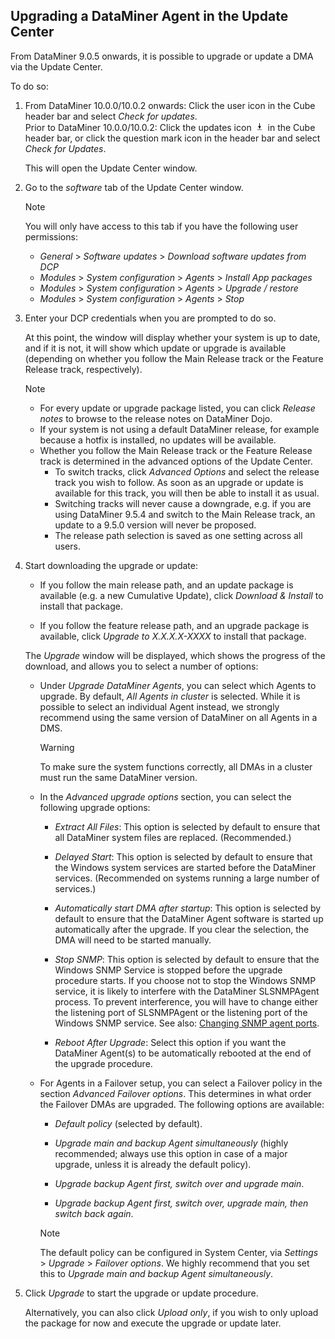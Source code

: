 ## Upgrading a DataMiner Agent in the Update Center

From DataMiner 9.0.5 onwards, it is possible to upgrade or update a DMA via the Update Center.

To do so:

1. From DataMiner 10.0.0/10.0.2 onwards: Click the user icon in the Cube header bar and select *Check for updates*. <br>Prior to DataMiner 10.0.0/10.0.2: Click the updates icon ![update icon](../../images/updates_icon00065.png) in the Cube header bar, or click the question mark icon in the header bar and select *Check for Updates*.

    This will open the Update Center window.

2. Go to the *software* tab of the Update Center window.

    > [!NOTE]
    > You will only have access to this tab if you have the following user permissions:
    > - *General* > *Software* *updates* > *Download software updates from DCP*
    > - *Modules* > *System* *configuration* > *Agents* > *Install App packages*
    > - *Modules* > *System* *configuration* > *Agents* > *Upgrade / restore*
    > - *Modules* > *System* *configuration* > *Agents* > *Stop*

3. Enter your DCP credentials when you are prompted to do so.

    At this point, the window will display whether your system is up to date, and if it is not, it will show which update or upgrade is available (depending on whether you follow the Main Release track or the Feature Release track, respectively).

    > [!NOTE]
    > - For every update or upgrade package listed, you can click *Release notes* to browse to the release notes on DataMiner Dojo.
    > - If your system is not using a default DataMiner release, for example because a hotfix is installed, no updates will be available.
    > - Whether you follow the Main Release track or the Feature Release track is determined in the advanced options of the Update Center.
    >     - To switch tracks, click *Advanced Options* and select the release track you wish to follow. As soon as an upgrade or update is available for this track, you will then be able to install it as usual.
    >     - Switching tracks will never cause a downgrade, e.g. if you are using DataMiner 9.5.4 and switch to the Main Release track, an update to a 9.5.0 version will never be proposed.
    >     - The release path selection is saved as one setting across all users.

4. Start downloading the upgrade or update:

    - If you follow the main release path, and an update package is available (e.g. a new Cumulative Update), click *Download & Install* to install that package.

    - If you follow the feature release path, and an upgrade package is available, click *Upgrade to X.X.X.X-XXXX* to install that package.

    The *Upgrade* window will be displayed, which shows the progress of the download, and allows you to select a number of options:

    - Under *Upgrade DataMiner Agents*, you can select which Agents to upgrade. By default, *All Agents in cluster* is selected. While it is possible to select an individual Agent instead, we strongly recommend using the same version of DataMiner on all Agents in a DMS.

      > [!WARNING]
      > To make sure the system functions correctly, all DMAs in a cluster must run the same DataMiner version.

    - In the *Advanced upgrade options* section, you can select the following upgrade options:

      - *Extract All Files*: This option is selected by default to ensure that all DataMiner system files are replaced. (Recommended.)

      - *Delayed Start*: This option is selected by default to ensure that the Windows system services are started before the DataMiner services. (Recommended on systems running a large number of services.)

      - *Automatically start DMA after startup*: This option is selected by default to ensure that the DataMiner Agent software is started up automatically after the upgrade. If you clear the selection, the DMA will need to be started manually.

      - *Stop SNMP*: This option is selected by default to ensure that the Windows SNMP Service is stopped before the upgrade procedure starts. If you choose not to stop the Windows SNMP service, it is likely to interfere with the DataMiner SLSNMPAgent process. To prevent interference, you will have to change either the listening port of SLSNMPAgent or the listening port of the Windows SNMP service. See also: [Changing SNMP agent ports](../SNMP/Changing_SNMP_agent_ports.md).

      - *Reboot After Upgrade*: Select this option if you want the DataMiner Agent(s) to be automatically rebooted at the end of the upgrade procedure.

    - For Agents in a Failover setup, you can select a Failover policy in the section *Advanced Failover options*. This determines in what order the Failover DMAs are upgraded. The following options are available:

        - *Default policy* (selected by default).

        - *Upgrade main and backup Agent simultaneously* (highly recommended; always use this option in case of a major upgrade, unless it is already the default policy).

        - *Upgrade backup Agent first, switch over and upgrade main*.

        - *Upgrade backup Agent first, switch over, upgrade main, then switch back again*.

       > [!NOTE]
       > The default policy can be configured in System Center, via *Settings* > *Upgrade* > *Failover options*. We highly recommend that you set this to *Upgrade main and backup Agent simultaneously*.

5. Click *Upgrade* to start the upgrade or update procedure.

    Alternatively, you can also click *Upload only*, if you wish to only upload the package for now and execute the upgrade or update later.
